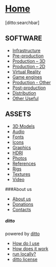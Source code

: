 # [Home]()

[ditto:searchbar]


## SOFTWARE
- [Infrastructure](#docs/sw_infrastructure)
- [Pre-production](#docs/sw_preprod)
- [Production – 3D](#docs/sw_prod_3d)
- [Production – 2D](#docs/sw_prod_2d)
- [Virtual Reality](#docs/sw_prod_vr)
- [Game engines](#docs/sw_prod_gameengines)
- [Production - Other](#docs/sw_prod_other)
- [Post-production](#docs/sw_postprod)
- [Distribution](#docs/sw_other_distribution)
- [Other Useful](#docs/sw_other_useful)

## ASSETS
- [3D Models](#docs/assets_3dmodels)
- [Audio](#docs/assets_audio)
- [Fonts](#docs/assets_fonts)
- [Icons](#docs/assets_icons)
- [Graphics](#docs/assets_graphics)
- [HDRI](#docs/assets_hdri)
- [Photos](#docs/assets_photos)
- [References](#docs/assets_references)
- [Rigs](#docs/assets_rigs)
- [Textures](#docs/assets_textures)
- [Video](#docs/assets_video)


###About us
- [About us](#docs/about_us)
- [Donations](#docs/donations)
- [Contacts](#docs/contact_us)

##### ditto
powered by [ditto](https://github.com/chutsu/ditto/)
- [How do I use](#docs/how_do_i_use_ditto)
- [How does it work](#docs/how_does_it_work)
- [run locally?](#docs/how_do_i_run_ditto_locally)
- [ditto license](#docs/ditto_license)


